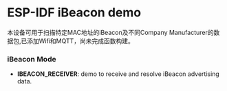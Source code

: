 # ESP-IDF iBeacon demo
  本设备可用于扫描特定MAC地址的iBeacon及不同Company Manufacturer的数据包,已添加Wifi和MQTT，尚未完成函数构建。

### iBeacon Mode

- **IBEACON_RECEIVER**: demo to receive and resolve iBeacon advertising data.
